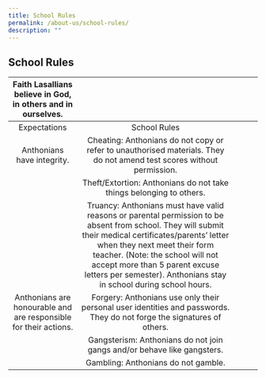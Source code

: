 ```yaml
---
title: School Rules
permalink: /about-us/school-rules/
description: ""
---
```

## School Rules

|   Faith Lasallians believe in God, in others and in ourselves.   |                                                                                                                                                                                                                                                                                                                                       |   |   |   |
|:----------------------------------------------------------------:|:-------------------------------------------------------------------------------------------------------------------------------------------------------------------------------------------------------------------------------------------------------------------------------------------------------------------------------------:|---|---|---|
|                           Expectations                           | School Rules                                                                                                                                                                                                                                                                                                                          |   |   |   |
|                    Anthonians have integrity.                    | Cheating: Anthonians do not copy or refer to unauthorised materials.   They do not amend test scores without permission.                                                                                                                                                                                                              |   |   |   |
|                                                                  | Theft/Extortion: Anthonians do not take things belonging to others.                                                                                                                                                                                                                                                                   |   |   |   |
|                                                                  | Truancy: Anthonians must have valid reasons or parental permission to be absent from school. They will submit their medical certificates/parents’ letter when they next meet their form teacher. (Note: the school will not accept more than 5 parent excuse letters per semester).    Anthonians stay in school during school hours. |   |   |   |
| Anthonians are honourable and are responsible for their actions. | Forgery: Anthonians use only their personal user identities and passwords.     They do not forge the signatures of others.                                                                                                                                                                                                            |   |   |   |
|                                                                  | Gangsterism:  Anthonians do not join gangs and/or behave like gangsters.                                                                                                                                                                                                                                                              |   |   |   |
|                                                                  | Gambling:  Anthonians do not gamble.                                                                                                                                                                                                                                                                                                  |   |   |   |